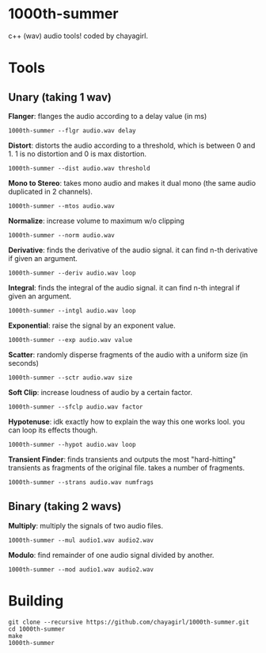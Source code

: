 # 1000th-summer
c++ (wav) audio tools! coded by chayagirl.

# Tools

## Unary (taking 1 wav)

<!-- mapTools["--deriv"] = Derivative;
mapTools["--dist"] = Distort;
mapTools["--exp"] = Exponent;
mapTools["--flgr"] = Flanger;
mapTools["--hypot"] = Hypotenuse;
mapTools["--intgl"] = Integral;
mapTools["--mtos"] = MonoToStereo;
mapTools["--mult"] = Multiply;
mapTools["--norm"] = Normalize;
mapTools["--sctr"] = Scatter;
mapTools["--sfclp"] = SoftClip;
mapTools["--strans"] = TransientFinder; -->

**Flanger**: flanges the audio according to a delay value (in ms)
```
1000th-summer --flgr audio.wav delay
```

**Distort**: distorts the audio according to a threshold, which is between 0 and 1. 1 is no distortion and 0 is max distortion.
```
1000th-summer --dist audio.wav threshold
```

**Mono to Stereo**: takes mono audio and makes it dual mono (the same audio duplicated in 2 channels).
```
1000th-summer --mtos audio.wav
```

**Normalize**: increase volume to maximum w/o clipping
```
1000th-summer --norm audio.wav
```

**Derivative**: finds the derivative of the audio signal. it can find n-th derivative if given an argument.
```
1000th-summer --deriv audio.wav loop
```

**Integral**: finds the integral of the audio signal. it can find n-th integral if given an argument.
```
1000th-summer --intgl audio.wav loop
```

**Exponential**: raise the signal by an exponent value.
```
1000th-summer --exp audio.wav value
```

**Scatter**: randomly disperse fragments of the audio with a uniform size (in seconds)
```
1000th-summer --sctr audio.wav size
```

**Soft Clip**: increase loudness of audio by a certain factor.
```
1000th-summer --sfclp audio.wav factor
```

**Hypotenuse**: idk exactly how to explain the way this one works lool. you can loop its effects though.
```
1000th-summer --hypot audio.wav loop
```

**Transient Finder**: finds transients and outputs the most "hard-hitting" transients as fragments of the original file. takes a number of fragments.
```
1000th-summer --strans audio.wav numfrags
```



## Binary (taking 2 wavs)

**Multiply**: multiply the signals of two audio files.
```
1000th-summer --mul audio1.wav audio2.wav
```

**Modulo**: find remainder of one audio signal divided by another.
```
1000th-summer --mod audio1.wav audio2.wav
```

# Building
```
git clone --recursive https://github.com/chayagirl/1000th-summer.git
cd 1000th-summer
make
1000th-summer
```
